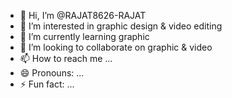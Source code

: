 - 👋 Hi, I’m @RAJAT8626-RAJAT
- 👀 I’m interested in graphic design & video editing
- 🌱 I’m currently learning graphic
- 💞️ I’m looking to collaborate on graphic & video
- 📫 How to reach me ...
- 😄 Pronouns: ...
- ⚡ Fun fact: ...

<!---
RAJAT8626-RAJAT/RAJAT8626-RAJAT is a ✨ special ✨ repository because its `README.md` (this file) appears on your GitHub profile.
You can click the Preview link to take a look at your changes.
--->
